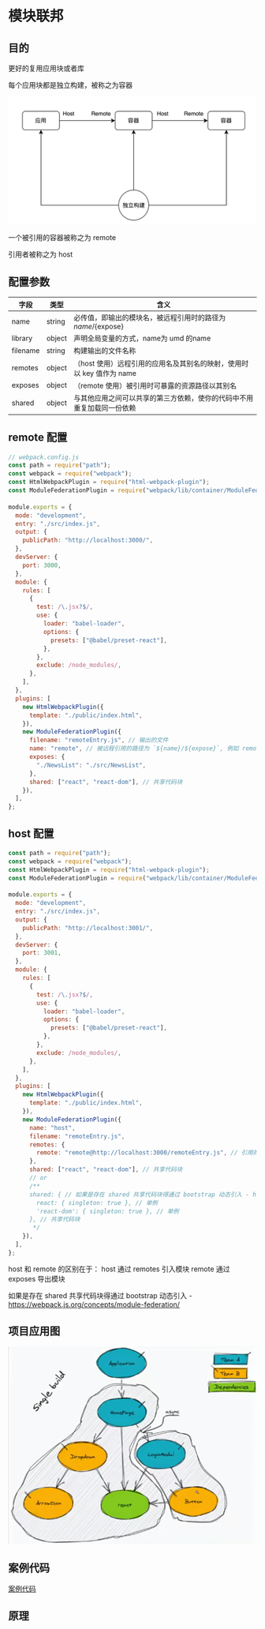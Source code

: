 # 模块联邦


## 目的

更好的复用应用块或者库

每个应用块都是独立构建，被称之为容器

![Module Federation](./../../public/assets/webpack/3.png)

一个被引用的容器被称之为 remote

引用者被称之为 host


## 配置参数
|  字段   | 类型   | 含义   |
|  ----  | ----  | ----  |
| name   | string | 必传值，即输出的模块名，被远程引用时的路径为 ${name}/${expose} |
| library  | object | 声明全局变量的方式，name为 umd 的name |
| filename  | string | 构建输出的文件名称 |
| remotes  | object | （host 使用）远程引用的应用名及其别名的映射，使用时以 key 值作为 name |
| exposes  | object | （remote 使用）被引用时可暴露的资源路径以其别名 |
| shared  | object | 与其他应用之间可以共享的第三方依赖，使你的代码中不用重复加载同一份依赖 |


## remote 配置

```js
// webpack.config.js
const path = require("path");
const webpack = require("webpack");
const HtmlWebpackPlugin = require("html-webpack-plugin");
const ModuleFederationPlugin = require("webpack/lib/container/ModuleFederationPlugin");

module.exports = {
  mode: "development",
  entry: "./src/index.js",
  output: {
    publicPath: "http://localhost:3000/",
  },
  devServer: {
    port: 3000,
  },
  module: {
    rules: [
      {
        test: /\.jsx?$/,
        use: {
          loader: "babel-loader",
          options: {
            presets: ["@babel/preset-react"],
          },
        },
        exclude: /node_modules/,
      },
    ],
  },
  plugins: [
    new HtmlWebpackPlugin({
      template: "./public/index.html",
    }),
    new ModuleFederationPlugin({
      filename: "remoteEntry.js", // 输出的文件
      name: "remote", // 被远程引用的路径为 `${name}/${expose}`, 例如 remote/NewsList
      exposes: {
        "./NewsList": "./src/NewsList",
      },
      shared: ["react", "react-dom"], // 共享代码块
    }),
  ],
};
```


## host 配置
```js
const path = require("path");
const webpack = require("webpack");
const HtmlWebpackPlugin = require("html-webpack-plugin");
const ModuleFederationPlugin = require("webpack/lib/container/ModuleFederationPlugin");

module.exports = {
  mode: "development",
  entry: "./src/index.js",
  output: {
    publicPath: "http://localhost:3001/",
  },
  devServer: {
    port: 3001,
  },
  module: {
    rules: [
      {
        test: /\.jsx?$/,
        use: {
          loader: "babel-loader",
          options: {
            presets: ["@babel/preset-react"],
          },
        },
        exclude: /node_modules/,
      },
    ],
  },
  plugins: [
    new HtmlWebpackPlugin({
      template: "./public/index.html",
    }),
    new ModuleFederationPlugin({
      name: "host",
      filename: "remoteEntry.js",
      remotes: {
        remote: "remote@http://localhost:3000/remoteEntry.js", // 引用的模块
      },
      shared: ["react", "react-dom"], // 共享代码块
      // or
      /**
      shared: { // 如果是存在 shared 共享代码块得通过 bootstrap 动态引入 - https://webpack.js.org/concepts/module-federation/
        react: { singleton: true }, // 单例
        'react-dom': { singleton: true }, // 单例
      }, // 共享代码块
       */
    }),
  ],
};

```

host 和 remote 的区别在于：
host 通过 remotes 引入模块
remote 通过 exposes 导出模块

如果是存在 shared 共享代码块得通过 bootstrap 动态引入 - https://webpack.js.org/concepts/module-federation/


## 项目应用图
![项目应用图](./../../public/assets/webpack/4.png)

## 案例代码
[案例代码](https://github.com/enson0131/learn/tree/main/%E6%A8%A1%E5%9D%97%E8%81%94%E9%82%A6)

## 原理

